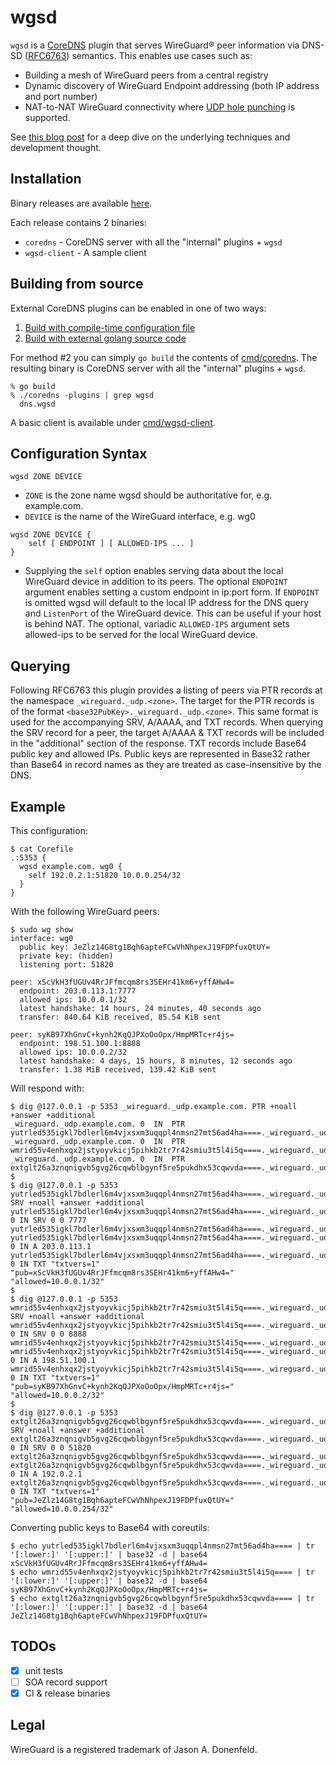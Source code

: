 # wgsd
`wgsd` is a [CoreDNS](https://github.com/coredns/coredns) plugin that serves WireGuard® peer information via DNS-SD ([RFC6763](https://tools.ietf.org/html/rfc6763)) semantics. This enables use cases such as:
* Building a mesh of WireGuard peers from a central registry
* Dynamic discovery of WireGuard Endpoint addressing (both IP address and port number)
* NAT-to-NAT WireGuard connectivity where [UDP hole punching](https://en.wikipedia.org/wiki/UDP_hole_punching) is supported.

See [this blog post](https://www.jordanwhited.com/posts/wireguard-endpoint-discovery-nat-traversal/) for a deep dive on the underlying techniques and development thought.

## Installation
Binary releases are available [here](https://github.com/jwhited/wgsd/releases).

Each release contains 2 binaries:
* `coredns` - CoreDNS server with all the "internal" plugins + `wgsd`
* `wgsd-client` - A sample client

## Building from source
External CoreDNS plugins can be enabled in one of two ways:

1. [Build with compile-time configuration file](https://coredns.io/2017/07/25/compile-time-enabling-or-disabling-plugins/#build-with-compile-time-configuration-file)
2. [Build with external golang source code](https://coredns.io/2017/07/25/compile-time-enabling-or-disabling-plugins/#build-with-external-golang-source-code)

For method #2 you can simply `go build` the contents of [cmd/coredns](cmd/coredns). The resulting binary is CoreDNS server with all the "internal" plugins + `wgsd`.

```
% go build
% ./coredns -plugins | grep wgsd
  dns.wgsd
```

A basic client is available under [cmd/wgsd-client](cmd/wgsd-client).

## Configuration Syntax

```
wgsd ZONE DEVICE
```

* `ZONE` is the zone name wgsd should be authoritative for, e.g. example.com.
* `DEVICE` is the name of the WireGuard interface, e.g. wg0

```
wgsd ZONE DEVICE {
    self [ ENDPOINT ] [ ALLOWED-IPS ... ]
}
```

* Supplying the `self` option enables serving data about the local WireGuard device in addition to its peers. The optional `ENDPOINT` argument enables setting a custom endpoint in ip:port form. If `ENDPOINT` is omitted wgsd will default to the local IP address for the DNS query and `ListenPort` of the WireGuard device. This can be useful if your host is behind NAT. The optional, variadic `ALLOWED-IPS` argument sets allowed-ips to be served for the local WireGuard device.

## Querying

Following RFC6763 this plugin provides a listing of peers via PTR records at the namespace `_wireguard._udp.<zone>`. The target for the PTR records is of the format  `<base32PubKey>._wireguard._udp.<zone>`. This same format is used for the accompanying SRV, A/AAAA, and TXT records. When querying the SRV record for a peer, the target A/AAAA & TXT records will be included in the "additional" section of the response. TXT records include Base64 public key and allowed IPs. Public keys are represented in Base32 rather than Base64 in record names as they are treated as case-insensitive by the DNS.

## Example

This configuration:
```
$ cat Corefile
.:5353 {
  wgsd example.com. wg0 {
    self 192.0.2.1:51820 10.0.0.254/32
  }
}
```

With the following WireGuard peers:
```
$ sudo wg show
interface: wg0
  public key: JeZlz14G8tg1Bqh6apteFCwVhNhpexJ19FDPfuxQtUY=
  private key: (hidden)
  listening port: 51820

peer: xScVkH3fUGUv4RrJFfmcqm8rs3SEHr41km6+yffAHw4=
  endpoint: 203.0.113.1:7777
  allowed ips: 10.0.0.1/32
  latest handshake: 14 hours, 24 minutes, 40 seconds ago
  transfer: 840.64 KiB received, 85.54 KiB sent

peer: syKB97XhGnvC+kynh2KqQJPXoOoOpx/HmpMRTc+r4js=
  endpoint: 198.51.100.1:8888
  allowed ips: 10.0.0.2/32
  latest handshake: 4 days, 15 hours, 8 minutes, 12 seconds ago
  transfer: 1.38 MiB received, 139.42 KiB sent
```

Will respond with:
```
$ dig @127.0.0.1 -p 5353 _wireguard._udp.example.com. PTR +noall +answer +additional
_wireguard._udp.example.com. 0	IN	PTR	yutrled535igkl7bdlerl6m4vjxsxm3uqqpl4nmsn27mt56ad4ha====._wireguard._udp.example.com.
_wireguard._udp.example.com. 0	IN	PTR	wmrid55v4enhxqx2jstyoyvkicj5pihkb2tr7r42smiu3t5l4i5q====._wireguard._udp.example.com.
_wireguard._udp.example.com. 0	IN	PTR	extglt26a3znqnigvb5gvg26cqwblbgynf5re5pukdhx53cqwvda====._wireguard._udp.example.com.
$
$ dig @127.0.0.1 -p 5353 yutrled535igkl7bdlerl6m4vjxsxm3uqqpl4nmsn27mt56ad4ha====._wireguard._udp.example.com. SRV +noall +answer +additional
yutrled535igkl7bdlerl6m4vjxsxm3uqqpl4nmsn27mt56ad4ha====._wireguard._udp.example.com. 0	IN SRV 0 0 7777 yutrled535igkl7bdlerl6m4vjxsxm3uqqpl4nmsn27mt56ad4ha====._wireguard._udp.example.com.
yutrled535igkl7bdlerl6m4vjxsxm3uqqpl4nmsn27mt56ad4ha====._wireguard._udp.example.com. 0	IN A 203.0.113.1
yutrled535igkl7bdlerl6m4vjxsxm3uqqpl4nmsn27mt56ad4ha====._wireguard._udp.example.com. 0	IN TXT "txtvers=1" "pub=xScVkH3fUGUv4RrJFfmcqm8rs3SEHr41km6+yffAHw4=" "allowed=10.0.0.1/32"
$
$ dig @127.0.0.1 -p 5353 wmrid55v4enhxqx2jstyoyvkicj5pihkb2tr7r42smiu3t5l4i5q====._wireguard._udp.example.com. SRV +noall +answer +additional
wmrid55v4enhxqx2jstyoyvkicj5pihkb2tr7r42smiu3t5l4i5q====._wireguard._udp.example.com. 0	IN SRV 0 0 8888 wmrid55v4enhxqx2jstyoyvkicj5pihkb2tr7r42smiu3t5l4i5q====._wireguard._udp.example.com.
wmrid55v4enhxqx2jstyoyvkicj5pihkb2tr7r42smiu3t5l4i5q====._wireguard._udp.example.com. 0	IN A 198.51.100.1
wmrid55v4enhxqx2jstyoyvkicj5pihkb2tr7r42smiu3t5l4i5q====._wireguard._udp.example.com. 0	IN TXT "txtvers=1" "pub=syKB97XhGnvC+kynh2KqQJPXoOoOpx/HmpMRTc+r4js=" "allowed=10.0.0.2/32"
$
$ dig @127.0.0.1 -p 5353 extglt26a3znqnigvb5gvg26cqwblbgynf5re5pukdhx53cqwvda====._wireguard._udp.example.com. SRV +noall +answer +additional
extglt26a3znqnigvb5gvg26cqwblbgynf5re5pukdhx53cqwvda====._wireguard._udp.example.com. 0	IN SRV 0 0 51820 extglt26a3znqnigvb5gvg26cqwblbgynf5re5pukdhx53cqwvda====._wireguard._udp.example.com.
extglt26a3znqnigvb5gvg26cqwblbgynf5re5pukdhx53cqwvda====._wireguard._udp.example.com. 0	IN A 192.0.2.1
extglt26a3znqnigvb5gvg26cqwblbgynf5re5pukdhx53cqwvda====._wireguard._udp.example.com. 0	IN TXT "txtvers=1" "pub=JeZlz14G8tg1Bqh6apteFCwVhNhpexJ19FDPfuxQtUY=" "allowed=10.0.0.254/32"
```

Converting public keys to Base64 with coreutils:
```
$ echo yutrled535igkl7bdlerl6m4vjxsxm3uqqpl4nmsn27mt56ad4ha==== | tr '[:lower:]' '[:upper:]' | base32 -d | base64
xScVkH3fUGUv4RrJFfmcqm8rs3SEHr41km6+yffAHw4=
$ echo wmrid55v4enhxqx2jstyoyvkicj5pihkb2tr7r42smiu3t5l4i5q==== | tr '[:lower:]' '[:upper:]' | base32 -d | base64
syKB97XhGnvC+kynh2KqQJPXoOoOpx/HmpMRTc+r4js=
$ echo extglt26a3znqnigvb5gvg26cqwblbgynf5re5pukdhx53cqwvda==== | tr '[:lower:]' '[:upper:]' | base32 -d | base64
JeZlz14G8tg1Bqh6apteFCwVhNhpexJ19FDPfuxQtUY=
```

## TODOs
- [x] unit tests
- [ ] SOA record support
- [x] CI & release binaries

## Legal
WireGuard is a registered trademark of Jason A. Donenfeld.